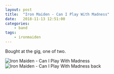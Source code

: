```yaml
---
layout: post
title:	"Iron Maiden - Can I Play With Madness"
date:	2018-11-13 12:51:00
categories:
    - band
tags:
    - ironmaiden
---
```


Bought at the gig, one of two.

![Iron Maiden - Can I Play With Madness]({{site.baseurl}}images/shirts/iron-maiden-cipwm.png)
![Iron Maiden - Can I Play With Madness back]({{site.baseurl}}images/shirts/iron-maiden-cipwm-b.png)